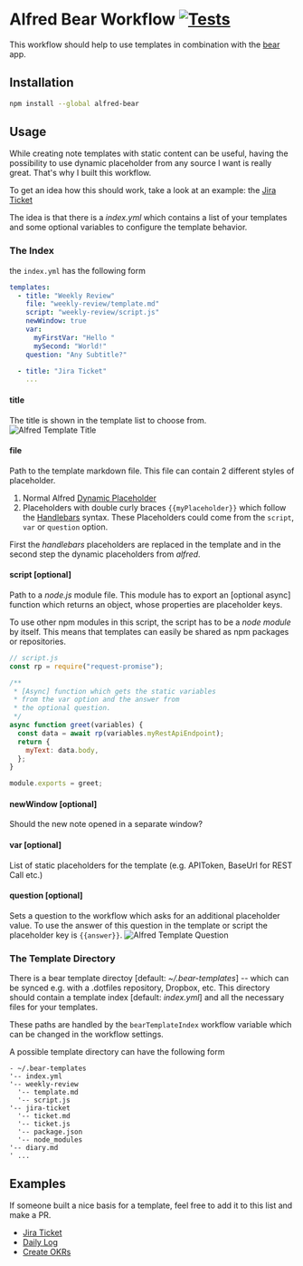 # Alfred Bear Workflow [![Tests](https://github.com/jmeischner/alfred-bear/actions/workflows/tests.yml/badge.svg)](https://github.com/jmeischner/alfred-bear/actions/workflows/tests.yml)

This workflow should help to use templates in combination with the [bear](https://bear.app) app.

## Installation

```bash
npm install --global alfred-bear
```

## Usage

While creating note templates with static content can be useful, having the possibility to use dynamic placeholder from any source I want is really great.
That's why I built this workflow.

To get an idea how this should work, take a look at an example: the [Jira Ticket](https://github.com/jmeischner/alfred-bear-jira-ticket)

The idea is that there is a _index.yml_ which contains a list of your templates and some optional variables to configure the template behavior.

### The Index

the `index.yml` has the following form

```yml
templates:
  - title: "Weekly Review"
    file: "weekly-review/template.md"
    script: "weekly-review/script.js"
    newWindow: true
    var:
      myFirstVar: "Hello "
      mySecond: "World!"
    question: "Any Subtitle?"

  - title: "Jira Ticket"
    ...
```

#### title

The title is shown in the template list to choose from.
![Alfred Template Title](https://github.com/jmeischner/alfred-bear/blob/master/img/title.png?raw=true)

#### file

Path to the template markdown file.
This file can contain 2 different styles of placeholder.

1. Normal Alfred [Dynamic Placeholder](https://www.alfredapp.com/help/workflows/advanced/placeholders/)
2. Placeholders with double curly braces `{{myPlaceholder}}` which follow the [Handlebars](https://handlebarsjs.com/guide/) syntax. These Placeholders could come from the `script`, `var` or `question` option.

First the _handlebars_ placeholders are replaced in the template and in the second step the dynamic placeholders from _alfred_.

#### script [optional]

Path to a _node.js_ module file. This module has to export an [optional async] function which returns an object, whose properties are placeholder keys.

To use other npm modules in this script, the script has to be a _node module_ by itself.
This means that templates can easily be shared as npm packages or repositories.

```js
// script.js
const rp = require("request-promise");

/**
 * [Async] function which gets the static variables
 * from the var option and the answer from
 * the optional question.
 */
async function greet(variables) {
  const data = await rp(variables.myRestApiEndpoint);
  return {
    myText: data.body,
  };
}

module.exports = greet;
```

#### newWindow [optional]

Should the new note opened in a separate window?

#### var [optional]

List of static placeholders for the template (e.g. APIToken, BaseUrl for REST Call etc.)

#### question [optional]

Sets a question to the workflow which asks for an additional placeholder value. To use the answer of this question in the template or script the placeholder key is `{{answer}}`.
![Alfred Template Question](https://github.com/jmeischner/alfred-bear/blob/master/img/question.png?raw=true)

### The Template Directory

There is a bear template directoy [default: *~/.bear-templates*] -- which can be synced e.g. with a .dotfiles repository, Dropbox, etc.
This directory should contain a template index [default: *index.yml*] and all the necessary files for your templates.

These paths are handled by the `bearTemplateIndex` workflow variable which can be changed in the workflow settings.

A possible template directory can have the following form

```plaintext
- ~/.bear-templates
'-- index.yml
'-- weekly-review
  '-- template.md
  '-- script.js
'-- jira-ticket
  '-- ticket.md
  '-- ticket.js
  '-- package.json
  '-- node_modules
'-- diary.md
' ...
```

## Examples

If someone built a nice basis for a template, feel free to add it to this list and make a PR.

- [Jira Ticket](https://github.com/jmeischner/alfred-bear-jira-ticket)
- [Daily Log](https://github.com/jmeischner/alfred-bear-daily-log)
- [Create OKRs](https://github.com/jmeischner/alfred-bear-okrs)
